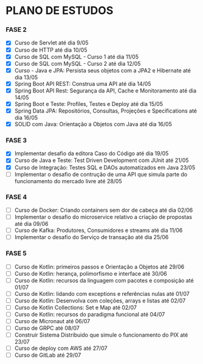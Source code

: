 # PLANO DE ESTUDOS

### FASE 2

* [X] Curso de Servlet até dia 9/05
* [X] Curso de HTTP até dia 10/05
* [X] Curso de SQL com MySQL - Curso 1 até dia 11/05
* [X] Curso de SQL com MySQL - Curso 2 até dia 12/05
* [X] Curso - Java e JPA: Persista seus objetos com a JPA2 e Hibernate até dia 13/05
* [X] Spring Boot API REST: Construa uma API até dia 14/05
* [X] Spring Boot API Rest: Segurança da API, Cache e Monitoramento até dia 14/05
* [X] Spring Boot e Teste: Profiles, Testes e Deploy até dia 15/05
* [X] Spring Data JPA: Repositórios, Consultas, Projeções e Specifications até dia 16/05
* [X] SOLID com Java: Orientação a Objetos com Java até dia 16/05

### FASE 3

* [X] Implementar desafio da editora Caso do Código até dia 19/05
* [X] Curso de Java e Teste: Test Driven Development com JUnit até 21/05
* [X] Curso de Integração: Testes SQL e DAOs automatizados em Java 23/05
* [ ] Implementar o desafio de contrução de uma API que simula parte do funcionamento do mercado livre até 28/05

### FASE 4

* [ ] Curso de Docker: Criando containers sem dor de cabeça até dia 02/06
* [ ] Implementar o desafio do microservice relativo a criação de propostas até dia 09/06
* [ ] Curso de Kafka: Produtores, Consumidores e streams até dia 11/06
* [ ] Implementar o desafio do Serviço de transação até dia 25/06

### FASE 5

* [ ] Curso de Kotlin: primeiros passos e Orientação a Objetos até 29/06
* [ ] Curso de Kotlin: herança, polimorfismo e interface até 30/06
* [ ] Curso de Kotlin: recursos da linguagem com pacotes e composição até 01/07
* [ ] Curso de Kotlin: lidando com exceptions e referências nulas até 01/07
* [ ] Curso de Kotlin: Desenvolva com coleções, arrays e listas até 02/07
* [ ] Curso de Kotlin Collections: Set e Map até 02/07
* [ ] Curso de Kotlin: recursos do paradigma funcional até 04/07
* [ ] Curso de Micronaut até 06/07
* [ ] Curso de GRPC até 08/07
* [ ] Construir Sistema Distribuido que simule o funcionamento do PIX até 23/07
* [ ] Curso de deploy com AWS até 27/07
* [ ] Curso de GitLab até 29/07
